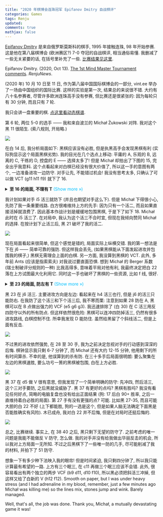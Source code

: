 ```yaml
---
title: "2020 年棋博会连珠冠军 Epifanov Dmitry 自战棋评"
categories: Games
tags: Renju
updated: 
comments: true
mathjax: false
---
```


[Epifanov Dmitry](https://renjunews.com/author/dmitry/) 是来自俄罗斯莫斯科的棋手, 1995 年接触连珠, 98 年开始参赛. 这是他在第八届棋博会 (欧洲赛区?) 7-0 夺冠的自战棋评, 相当通俗易懂. 我删减了一些无关紧要的话, 在括号里补充了一些. [比赛结果见这里](https://www.vint.ee/en-gb/tournament/result/168683/).

Epifanov Dmitry. (2020, Oct 13). [The 1st Mind Master Tournament comments](https://renjunews.com/the-1st-mind-master-tournament-comments/). *RenjuNews*.

(2020 年) 10 月 10 日至 11 日, 作为第八届中国国际棋博会的一部分, vint.ee 举办了一场由中国组织的国际比赛. 这样的实验是第一次, 结果总的来说很不错. 大约有八十名参赛者, 尽管许多欧洲连珠高手没有参赛, 但比赛还是很紧张的: 因为每轮只有 30 分钟, 而且只有 7 轮.

我只会讲一盘重要的棋. [点这里看动态棋谱](https://www.vint.ee/en-gb/replay/10827535/).

<!-- more -->

第 6 轮, 两位 5-0 的选手 —— 我和来自波兰的 Michał Żukowski 对阵. 我对这个黑 11 很陌生. (索八规则, 开局略.)

![](https://shiina18.github.io/assets/posts/images/326062115238870.png)

在白 14 后, 我分析局面如下: 黑棋应该没有必胜, 但是执黑高手会发现黑棋有利 (实际狗显示这个局面黑棋劣势). 我的目光在几个选点上移动: 平庸的 A, 乐观的 B, 远离的 C, 干练的 D, 控盘的 E —— 选择太多了! 但是 Michał 却拍出了下图的 15, 完全出乎我意料. 这个点看起来对白棋已经没有很大价值了, 所以这一手的意图有两个, 一边准备进攻一边防守. 对手让先, 不能错过机会! 我没有思考太多, 只确认了可以做 VCT (g11 h11 f9) 就下了 16.

<details><summary><b>至 16 的局面, 不理有 T</b><font color="deepskyblue"> (Show more &raquo;)</font></summary>
<p><img alt="" src="https://shiina18.github.io/assets/posts/images/533942815226737.png" /></p></details>

我计划如果对手 i5 活三就防下 (并且也期望对手这么下). 但是 Michał 下得很小心, 先防了我一条重要线路. 白方很难维持上方的先手: 因为只有一个活二, 而且如果直接活掉就浪费了. 因此基本作战计划是缓缓地包围黑棋, 于是下了如下 18. Michał 此时在 i5 活三了. 在对局中, 我认为这个活三不合时宜, 但现在我倾向赞同 Michał 的选择. 在按计划下止活三后, 黑 21 破坏了我的活二.

![](https://shiina18.github.io/assets/posts/images/370913916226108.png)

现在局面看起来很简单, 但这个感觉是错的, 局面实际上纵横交错. 我的第一想法是下在 j6 —— 简单可靠的强防. 但这样我会丢先, (如果黑棋能从下面发起进攻并包围我的棋子,) 黑棋无需理会上面的白棋. 另一方面, 我没算到黑棋的 VCT. 此外, 多年前 Ants (应该是指索索夫) 对我说过要直面恐惧. 想到 Michał 的 Berger 系数 (瑞士制破评分规则的一种) 比我高得多, 意味着平局对他有利, 我最终决定把白 22 落在上方试图最大化利用它. 同时这一手也破坏了黑棋的一些资源, 比如 f 线, 很好.

<details><summary><b>至 23 的局面, 防左有 T</b><font color="deepskyblue"> (Show more &raquo;)</font></summary>
<p><img alt="" src="https://shiina18.github.io/assets/posts/images/407110816236127.png" /></p></details>

黑 23 在 j6 活三. 主要进攻方向是左边: 看起来在 h4 活三也行, 但是 j6 的活三只能防右. 在我防了这个活三和下个活三后, 我不寒而栗: 注意到如果 28 防在 A, 黑棋可以在 B 点做出强力的 VCF (e5 g6 g3). 我迅速排除了 (白 30) 在 C 活三用反四防守以外的所有防点. 但这样依然很危险: 黑棋可以连冲四防掉活三, 仍然有很多进攻路线, 白棋控制不住. 所幸我发现 D 能防住. 虽然给黑留了个斜线活二, 但是上面有反击.

![](https://shiina18.github.io/assets/posts/images/563552216247365.png)

不过黑的进攻依然强势, 在 28 至 30 手, 我为之前决定忽视对手的行动感到深深的后悔. 棋钟显示我只剩 6-7 分钟了, 而 Michał 还有大约 12-15 分钟, 他用剩下的所有时间算杀. 不幸的是, 他误算到的杀有防. 在三十多手后局面很明朗: 要么聚集在左边的黑棋速胜, 要么功亏一篑的黑棋被包围, 白在上方必胜.

![](https://shiina18.github.io/assets/posts/images/281554016248548.png)

黑 37 在 d5 做 V 很有意思, 但我发现了一个简单明确的防守: 先冲四, 然后活三, 这个三对手要防, 之后黑就没威胁了. 黑 37 有更好的点吗? 黑棋有胜吗? 我没有看见任何好点, 简略的电脑复盘也没有给出正面结果 (狗: 17 后白 90+ 胜率, 之后一直维持着白必胜的局面). 第 27 手有没有更强的点? 可能. 比如黑 27-35, 而且可能大胆的白 22 不好 (上下都能胜, 狗的一选是这个, 但是如果人脑无法确定下面黑是否能胜确实有风险). 木已成舟, 我对白 22 并不后悔, 但是在对局时还挺后悔的.

![](https://shiina18.github.io/assets/posts/images/466485816237230.png)

总之, 比赛继续. 事实上, 在 38 40 之后, 黑只剩下无望的防守了. 之前考虑的唯一问题是我能不能做反 V 防守, 怎么做. 我的对手并没有给我做出华丽反击的机会, 所以我对上方局面一无所知. 不过之后黑棋下了一些唯一防的几手, 尽可能削减了我的材料, 并拍下了 51 防守.

想象一下有多少种下法映入我的眼帘! 但是时间紧迫, 我只剩四分钟了, 所以我只能计算最有希望的一路. 上方有三个眠三, 在 c11 再做三个眠三应该不会错. 此外, 很容易看出有两个独立的两步 VCF (b9 d11, d10 f10), 所以黑必须把斜活三冲掉, 但这样又给了白新的 V (h12 f12). Smooth on paper, but I was under heavy stress (and I had adrenaline in my blood, remember, just a few minutes ago Michał was killing me) so the lines mix, stones jump and wink. Barely managed.

Well, that's all, the job was done. Thank you, Michał, a mutually devastating game it was!

